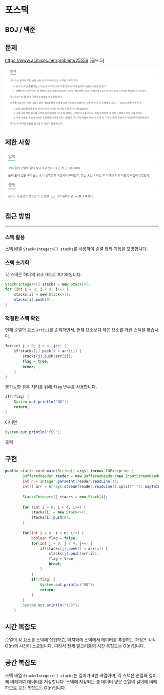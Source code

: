 # 포스택

## BOJ / 백준

## 문제

https://www.acmicpc.net/problem/25556  [골드 5]

<img src="./images/FourStackProblem.png" width="1035">

## 제한 사항

<img src="./images/FourStackRestrictions.png" width="838">

## 접근 방법

---

### 스택 활용

스택 배열 `Stack<Integer>[] stacks`를 사용하여 순열 정리 과정을 모방합니다.

### 스택 초기화

각 스택은 하나의 요소 0으로 초기화됩니다.

```java
Stack<Integer>[] stacks = new Stack[4];
for (int i = 0; i < 4; i++) {
    stacks[i] = new Stack<>();
    stacks[i].push(0);
}
```

### 적절한 스택 확인

현재 순열의 요소 `arr[i]`를 순회하면서, 현재 요소보다 작은 요소를 가진 스택을 찾습니다.

```java
for(int j = 0; j < 4; j++) {
    if(stacks[j].peek() < arr[i]) {
        stacks[j].push(arr[i]);
        flag = true;
        break;
    }
}
```

불가능한 경우 처리를 위해 `flag` 변수를 사용합니다.

```java
if(!flag) {
    System.out.println("NO");
    return;
}
```

아니면 
```java
System.out.println("YES");
```
출력

## 구현

```java
public static void main(String[] args) throws IOException {
        BufferedReader reader = new BufferedReader(new InputStreamReader(System.in));
        int n = Integer.parseInt(reader.readLine());
        int[] arr = Arrays.stream(reader.readLine().split(" ")).mapToInt(Integer::parseInt).toArray();

        Stack<Integer>[] stacks = new Stack[4];

        for (int i = 0; i < 4; i++) {
            stacks[i] = new Stack<>();
            stacks[i].push(0);
        }

        for(int i = 0; i < n; i++) {
            boolean flag = false;
            for(int j = 0; j < 4; j++) {
                if(stacks[j].peek() < arr[i]) {
                    stacks[j].push(arr[i]);
                    flag = true;
                    break;
                }
            }
            if(!flag) {
                System.out.println("NO");
                return;
            }
        }
        System.out.println("YES");
    }
```

## 시간 복잡도

순열의 각 요소를 스택에 삽입하고, 마지막에 스택에서 데이터를 추출하는 과정은 각각 O(n)의 시간이 소요됩니다. 따라서 전체 알고리즘의 시간 복잡도는 O(n)입니다.

## 공간 복잡도

스택 배열 `Stack<Integer>[] stacks`는 길이가 4인 배열이며, 각 스택은 순열의 길이에 비례하여 데이터를 저장합니다. 스택에 저장되는 총 데이터 양은 순열의 길이에 비례하므로 공간 복잡도는 O(n)입니다.

